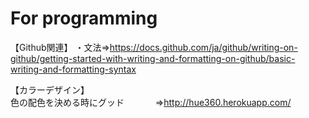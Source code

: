 # For programming  
【Github関連】
・文法⇒https://docs.github.com/ja/github/writing-on-github/getting-started-with-writing-and-formatting-on-github/basic-writing-and-formatting-syntax  

【カラーデザイン】  
色の配色を決める時にグッド  　
　　⇒http://hue360.herokuapp.com/  
